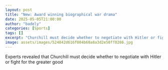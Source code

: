```yaml
---
layout: post
title: "New: Award winning biographical war drama"
date: 2025-05-05T21:00:00
author: "badely"
categories: [Sports]
tags: []
excerpt: "Churchill must decide whether to negotiate with Hitler or fight for the greater good"
image: assets/images/524842d616f004b60a8a3d2e58ff0286.jpg
---
```


Experts revealed that Churchill must decide whether to negotiate with Hitler or fight for the greater good

